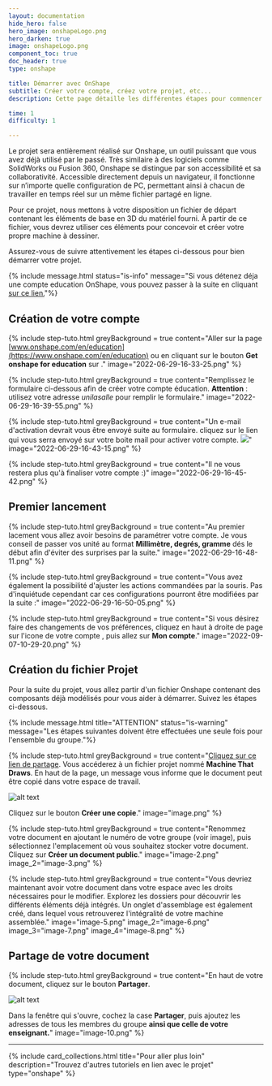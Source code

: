 ```yaml
---
layout: documentation
hide_hero: false
hero_image: onshapeLogo.png
hero_darken: true
image: onshapeLogo.png
component_toc: true
doc_header: true
type: onshape

title: Démarrer avec OnShape
subtitle: Créer votre compte, créez votre projet, etc...
description: Cette page détaille les différentes étapes pour commencer avec OnShape

time: 1
difficulty: 1

---
```


Le projet sera entièrement réalisé sur Onshape, un outil puissant que vous avez déjà utilisé par le passé. Très similaire à des logiciels comme SolidWorks ou Fusion 360, Onshape se distingue par son accessibilité et sa collaborativité. Accessible directement depuis un navigateur, il fonctionne sur n’importe quelle configuration de PC, permettant ainsi à chacun de travailler en temps réel sur un même fichier partagé en ligne.

Pour ce projet, nous mettons à votre disposition un fichier de départ contenant les éléments de base en 3D du matériel fourni. À partir de ce fichier, vous devrez utiliser ces éléments pour concevoir et créer votre propre machine à dessiner.

Assurez-vous de suivre attentivement les étapes ci-dessous pour bien démarrer votre projet.

{% include message.html 
status="is-info" 
message="Si vous détenez déja une compte education OnShape, vous pouvez passer à la suite en cliquant [sur ce lien.](#cr%C3%A9ation-du-fichier-projet)"%}

## Création de votre compte

{% include step-tuto.html 
greyBackground = true
content="Aller sur la page [www.onshape.com/en/education](https://www.onshape.com/en/education) ou en cliquant sur le bouton **Get onshape for education** sur [](www.onshape.com)." 
image="2022-06-29-16-33-25.png" %}

{% include step-tuto.html 
greyBackground = true
content="Remplissez le formulaire ci-dessous afin de créer votre compte éducation. **Attention** : utilisez votre adresse *unilasalle* pour remplir le formulaire." 
image="2022-06-29-16-39-55.png" %}

{% include step-tuto.html 
greyBackground = true
content="Un e-mail d'activation devrait vous être envoyé suite au formulaire. cliquez sur le lien qui vous serra envoyé sur votre boite mail pour activer votre compte.
![](2022-06-29-16-44-41.png)" 
image="2022-06-29-16-43-15.png" %}

{% include step-tuto.html 
greyBackground = true
content="Il ne vous restera plus qu'à finaliser votre compte :)" 
image="2022-06-29-16-45-42.png" %}

## Premier lancement

{% include step-tuto.html 
greyBackground = true
content="Au premier lacement vous allez avoir besoins de paramétrer votre compte. Je vous conseil de passer vos unité au format **Millimètre, degrés, gramme** dés le début afin d'éviter des surprises par la suite." 
image="2022-06-29-16-48-11.png" %}

{% include step-tuto.html 
greyBackground = true
content="Vous avez également la possibilité d'ajuster les actions commandées par la souris. Pas d'inquiétude cependant car ces configurations pourront être modifiées par la suite :" 
image="2022-06-29-16-50-05.png" %}

{% include step-tuto.html 
greyBackground = true
content="Si vous désirez faire des changements de vos préférences, cliquez en haut à droite de page sur l'icone de votre compte , puis allez sur **Mon compte**." 
image="2022-09-07-10-29-20.png" %}


## Création du fichier Projet

Pour la suite du projet, vous allez partir d'un fichier Onshape contenant des composants déjà modélisés pour vous aider à démarrer. Suivez les étapes ci-dessous.

{% include message.html 
title="ATTENTION"
status="is-warning" 
message="Les étapes suivantes doivent être effectuées une seule fois pour l'ensemble du groupe."%}

{% include step-tuto.html 
greyBackground = true
content="[Cliquez sur ce lien de partage](https://cad.onshape.com/documents/779c8d84c3a657c0d64be332/w/bec21e2e6b378a134fd70ce8/e/be4a8c01d60ceec3440ac8b8?renderMode=0&uiState=6750889aaa41d03804ab28a2). Vous accéderez à un fichier projet nommé **Machine That Draws**. En haut de la page, un message vous informe que le document peut être copié dans votre espace de travail.

![alt text](image-1.png)

Cliquez sur le bouton **Créer une copie**." 
image="image.png" %}

{% include step-tuto.html 
greyBackground = true
content="Renommez votre document en ajoutant le numéro de votre groupe (voir image), puis sélectionnez l'emplacement où vous souhaitez stocker votre document. Cliquez sur **Créer un document public**." 
image="image-2.png" 
image_2="image-3.png" %}

{% include step-tuto.html 
greyBackground = true
content="Vous devriez maintenant avoir votre document dans votre espace avec les droits nécessaires pour le modifier. Explorez les dossiers pour découvrir les différents éléments déjà intégrés. Un onglet d'assemblage est également créé, dans lequel vous retrouverez l'intégralité de votre machine assemblée." 
image="image-5.png"
image_2="image-6.png"
image_3="image-7.png"
image_4="image-8.png" %}

## Partage de votre document

{% include step-tuto.html 
greyBackground = true
content="En haut de votre document, cliquez sur le bouton **Partager**.

![alt text](image-9.png)

Dans la fenêtre qui s'ouvre, cochez la case **Partager**, puis ajoutez les adresses de tous les membres du groupe **ainsi que celle de votre enseignant.**" 
image="image-10.png" 
%}

---

{%
  include card_collections.html
  title="Pour aller plus loin"
  description="Trouvez d'autres tutoriels en lien avec le projet"
  type="onshape"
%}